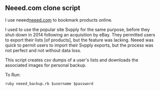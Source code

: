 ## Neeed.com clone script

I use neeed[neeed.com](http://neeed.com) to bookmark products online.

I used to use the popular site Svpply for the same purpose, before they shut-down in 2014 following an acquisition by eBay. They permitted users to export their lists [of products], but the feature was lacking. Neeed was quick to permit users to import their Svpply exports, but the process was not perfect and not without data loss.

This script creates csv dumps of a user's lists and downloads the associated images for personal backup.

To Run:

```
ruby neeed_backup.rb $username $password
```